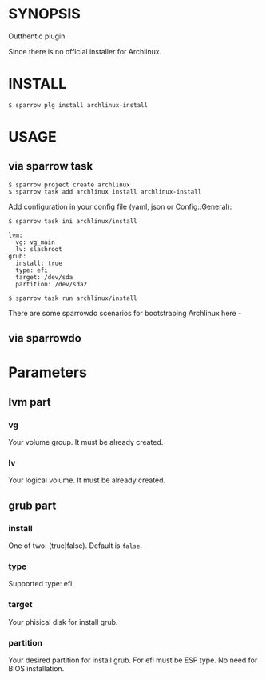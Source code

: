 # SYNOPSIS

Outthentic plugin.

Since there is no official installer for Archlinux.

# INSTALL

    $ sparrow plg install archlinux-install

# USAGE

## via sparrow task    
    $ sparrow project create archlinux
    $ sparrow task add archlinux install archlinux-install

Add configuration in your config file (yaml, json or Config::General):

    $ sparrow task ini archlinux/install

    lvm:
      vg: vg_main
      lv: slashroot
    grub:
      install: true
      type: efi
      target: /dev/sda
      partition: /dev/sda2

    $ sparrow task run archlinux/install

There are some sparrowdo scenarios for bootstraping Archlinux here - 
## via sparrowdo

# Parameters

## lvm part
### vg
Your volume group. It must be already created.

### lv
Your logical volume. It must be already created.

## grub part
### install
One of two: (true|false). Default is `false`.

### type
Supported type: efi.

### target
Your phisical disk for install grub.

### partition
Your desired partition for install grub. For efi must be ESP type.
No need for BIOS installation.
